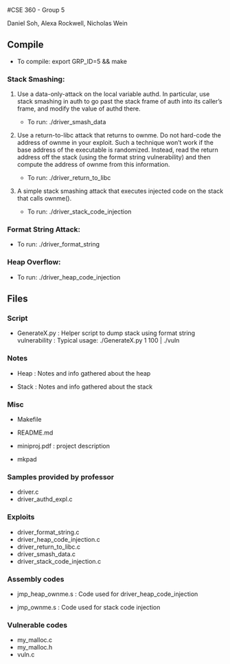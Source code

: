 #CSE 360 - Group 5

Daniel Soh, Alexa Rockwell, Nicholas Wein 

## Compile
* To compile: export GRP_ID=5 && make

### Stack Smashing:

 1. Use a data-only-attack on the local variable authd. In particular, use stack smashing in auth to go past the stack frame of auth into its caller’s frame, and modify the value of authd there. 

	* To run: ./driver_smash_data

 2. Use a return-to-libc attack that returns to ownme. Do not hard-code the address of ownme in your exploit. Such a technique won’t work if the base address of the executable is randomized. Instead, read the return address off the stack (using the format string vulnerability) and then compute the address of ownme from this information. 

	* To run: ./driver_return_to_libc

 3. A simple stack smashing attack that executes injected code on the stack that calls ownme().

	* To run: ./driver_stack_code_injection

### Format String Attack:

* To run: ./driver_format_string

### Heap Overflow: 

* To run: ./driver_heap_code_injection

## Files

### Script
* GenerateX.py
: Helper script to dump stack using format string vulnerability
: Typical usage: ./GenerateX.py 1 100 | ./vuln

### Notes
* Heap
: Notes and info gathered about the heap

* Stack
: Notes and info gathered about the stack

### Misc
* Makefile

* README.md

* miniproj.pdf
: project description

* mkpad


### Samples provided by professor
* driver.c
* driver_authd_expl.c

### Exploits
* driver_format_string.c
* driver_heap_code_injection.c
* driver_return_to_libc.c
* driver_smash_data.c
* driver_stack_code_injection.c

### Assembly codes
* jmp_heap_ownme.s
: Code used for driver_heap_code_injection

* jmp_ownme.s
: Code used for stack code injection

### Vulnerable codes
* my_malloc.c
* my_malloc.h
* vuln.c
